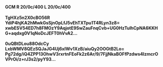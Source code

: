 #### GCM R 20/0c/400 L 20/0c/400
**TgHXz5n2X0cBO56R**<br/>**YdiP4hjKA2hMwkGsSjnOpLfJ5vEhTXTpu1T4RLyn3z8=**<br/>**xwbESV54ED7h8FMOzY9AqjotE9SwZauFnqCvb+UG0HzTulhCpNA6KKHG+aqdxg0V1qNoDcJEFT0hVvA2...**<br/><br/>
**0uQBtDLou88OdcCy**<br/>**LxbWMV8QEzSQJaJG4Uj6xIWv1XzB/aiuQy2OOGtB2Lo=**<br/>**Pg72dg/iQ4ZPP13OhwV3rxrtnFEoFk2z6Ar/9/7FjjNkaBOFfPzdws4IzmcrOVPrOi/z+rJ3s2/pyY93...**
